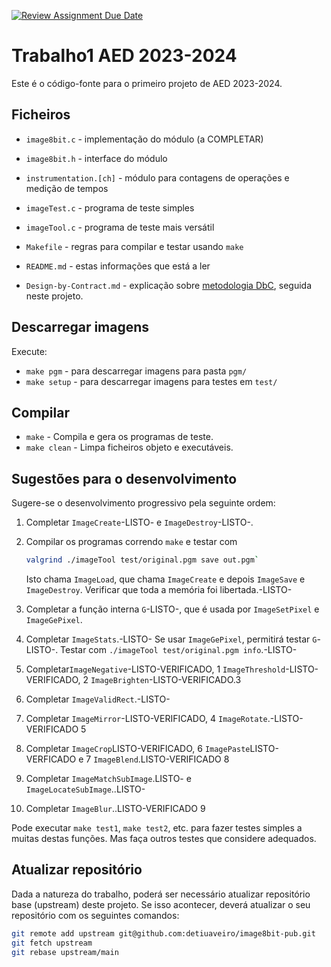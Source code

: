 [![Review Assignment Due Date](https://classroom.github.com/assets/deadline-readme-button-24ddc0f5d75046c5622901739e7c5dd533143b0c8e959d652212380cedb1ea36.svg)](https://classroom.github.com/a/wH6E8Dzd)
# Trabalho1 AED 2023-2024

Este é o código-fonte para o primeiro projeto de AED 2023-2024.

## Ficheiros

- `image8bit.c` - implementação do módulo (a COMPLETAR)
- `image8bit.h` - interface do módulo
- `instrumentation.[ch]` - módulo para contagens de operações e medição de tempos
- `imageTest.c` - programa de teste simples
- `imageTool.c` - programa de teste mais versátil
- `Makefile` - regras para compilar e testar usando `make`

- `README.md` - estas informações que está a ler
- `Design-by-Contract.md` - explicação sobre [metodologia DbC][dbc],
   seguida neste projeto.


[dbc]: Design-by-Contract.md

## Descarregar imagens

Execute:

- `make pgm` - para descarregar imagens para pasta `pgm/`
- `make setup` - para descarregar imagens para testes em `test/`

## Compilar

- `make` - Compila e gera os programas de teste.
- `make clean` - Limpa ficheiros objeto e executáveis.


## Sugestões para o desenvolvimento

Sugere-se o desenvolvimento progressivo pela seguinte ordem:

1. Completar `ImageCreate`-LISTO- e `ImageDestroy`-LISTO-.
2. Compilar os programas correndo `make`
   e testar com

   ```bash
   valgrind ./imageTool test/original.pgm save out.pgm`
   ```
   
   Isto chama `ImageLoad`, que chama `ImageCreate`
   e depois `ImageSave` e `ImageDestroy`.
   Verificar que toda a memória foi libertada.-LISTO-
3. Completar a função interna `G`-LISTO-,
   que é usada por `ImageSetPixel` e `ImageGePixel`.
4. Completar `ImageStats`.-LISTO-
   Se usar `ImageGePixel`, permitirá testar `G`-LISTO-.
   Testar com `./imageTool test/original.pgm info`.-LISTO-
5. Completar`ImageNegative`-LISTO-VERIFICADO, 1
            `ImageThreshold`-LISTO-VERIFICADO, 2
            `ImageBrighten`-LISTO-VERIFICADO.3
6. Completar `ImageValidRect`.-LISTO-
7. Completar `ImageMirror`-LISTO-VERIFICADO, 4
            `ImageRotate`.-LISTO-VERIFICADO  5
8. Completar `ImageCrop`LISTO-VERIFICADO,   6
            `ImagePaste`LISTO- VERFICADO e  7
            `ImageBlend`.LISTO-VERIFICADO  8
9. Completar `ImageMatchSubImage`.LISTO- e  
            `ImageLocateSubImage`..LISTO- 
10. Completar `ImageBlur`..LISTO-VERIFICADO 9

Pode executar `make test1`, `make test2`, etc.
para fazer testes simples a muitas destas funções.
Mas faça outros testes que considere adequados.

## Atualizar repositório


Dada a natureza do trabalho, poderá ser necessário
atualizar repositório base (upstream) deste projeto.
Se isso acontecer, deverá atualizar o seu repositório com os seguintes comandos:

```bash
git remote add upstream git@github.com:detiuaveiro/image8bit-pub.git
git fetch upstream
git rebase upstream/main
```


